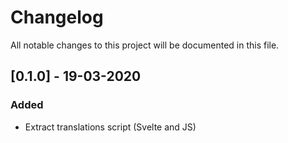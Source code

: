 # Changelog
All notable changes to this project will be documented in this file.

## [0.1.0] - 19-03-2020
### Added

- Extract translations script (Svelte and JS)
